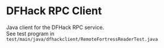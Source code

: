 # DFHack RPC Client

Java client for the DFHack RPC service.  
See test program in `test/main/java/dfhackclient/RemoteFortressReaderTest.java`  
